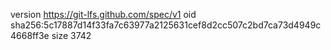 version https://git-lfs.github.com/spec/v1
oid sha256:5c17887d14f33fa7c63977a2125631cef8d2cc507c2bd7ca73d4949c4668ff3e
size 3742
